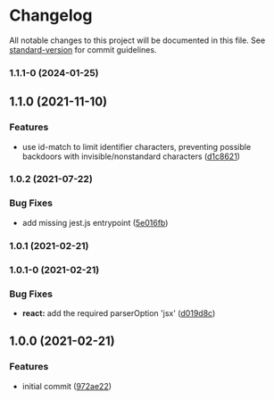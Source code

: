 # Changelog

All notable changes to this project will be documented in this file. See [standard-version](https://github.com/conventional-changelog/standard-version) for commit guidelines.

### 1.1.1-0 (2024-01-25)

## 1.1.0 (2021-11-10)


### Features

* use id-match to limit identifier characters, preventing possible backdoors with invisible/nonstandard characters ([d1c8621](https://github.com/trevinhofmann/eslint-config-principled/commit/d1c8621ec797c2932a21d47e2e21ecf59773ae80))

### 1.0.2 (2021-07-22)


### Bug Fixes

* add missing jest.js entrypoint ([5e016fb](https://github.com/trevinhofmann/eslint-config-principled/commit/5e016fb7f634348e188863120ac39c9dc054edc9))

### 1.0.1 (2021-02-21)

### 1.0.1-0 (2021-02-21)


### Bug Fixes

* **react:** add the required parserOption 'jsx' ([d019d8c](https://github.com/trevinhofmann/eslint-config-principled/commit/d019d8c61b7280dc9ea6c803e9935335281253ef))

## 1.0.0 (2021-02-21)


### Features

* initial commit ([972ae22](https://github.com/trevinhofmann/eslint-config-principled/commit/972ae22558a44e21c11c8b3a4e8c8e6307510fd2))
